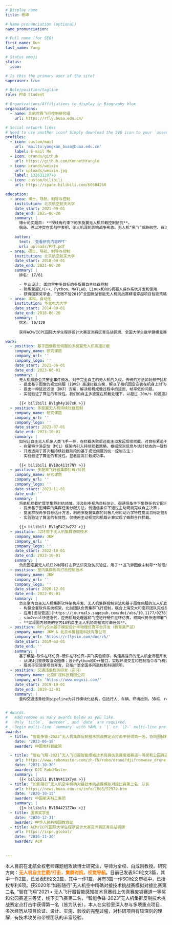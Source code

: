 ```yaml
---
# Display name
title: 杨坤

# Name pronunciation (optional)
name_pronunciation:

# Full name (for SEO)
first_name: Kun
last_name: Yang

# Status emoji
status:
  icon: 

# Is this the primary user of the site?
superuser: true

# Role/position/tagline
role: PhD Student

# Organizations/Affiliations to display in Biography blox
organizations:
  - name: 北航可靠飞行控制研究组
    url: https://rfly.buaa.edu.cn/

# Social network links
# Need to use another icon? Simply download the SVG icon to your `assets/media/icons/` folder.
profiles:
  - icon: custom/mail
    url: 'mailto:yangkun_buaa@buaa.edu.cn'
    label: E-mail Me
  - icon: brands/github
    url: https://github.com/KennethYangle
  - icon: brands/weixin
    url: uploads/weixin.jpg
    label: 13263120776
  - icon: custom/bilibili
    url: https://space.bilibili.com/60684260

education:
  - area: 博士，导航、制导与控制
    institution: 北京航空航天大学
    date_start: 2021-09-01
    date_end: 2025-06-20
    summary: |
      博士论文题目: **视线角约束下的多旋翼无人机拦截控制研究**。
      俄乌、巴以冲突在实战中表明，无人机深刻影响战争形态。无人机“黑飞”威胁航空、石油、电力等公共安全事件频发。现有防御系统难以反制灵活自主的无人机，应用无人机拦截提供了一个解决方案。我们提出的捷联单目无人机方案具有精度高、价格低、小型化等优势。应对部署中遇到的挑战，<strong><font color=#fe7a03>本课题探讨如何设计拦截器构型，如何解决拦截中相机运动与多旋翼运动耦合，如何持续拦截目标，如何有效组织一群无人机应对多目标这几个关键问题。</font></strong>

    button:
      text: '查看研究内容PPT'
      url: uploads/PPT.pdf
  - area: 硕士，导航、制导与控制
    institution: 北京航空航天大学
    date_start: 2018-09-01
    date_end: 2021-06-20
    summary: |
      排名: 17/61

      - 毕业设计: 面向空中多目标的多旋翼自主拦截控制
      - 熟练掌握C/C++、Python、MATLAB、Linux和ROS机器人操作系统开发和使用
      - 获得国家奖学金、“无微不智2019”全国微型智能无人机挑战赛精准穿越项目智能策略奖、创新工场DEECAMP2019冬令营最佳技术奖、“如影随行”无人机空中精确对接技术挑战赛模拟对接比赛第二名
  - area: 本科，自动化
    institution: 华北电力大学
    date_start: 2014-09-01
    date_end: 2018-06-20
    summary: |
      排名: 10/120
      
      获得ACM/ICPC国际大学生程序设计大赛亚洲赛区青岛站铜牌、全国大学生数学建模竞赛北京赛区一等奖、美国大学生数学建模竞赛M奖（一等奖）、大学生创新创业训练计划项目国家级优秀、北京市大学生电子设计竞赛三等奖

work:
  - position: 基于图像视觉伺服的多旋翼无人机高速拦截
    company_name: 研究课题
    company_url: ''
    company_logo: ''
    date_start: 2021-06-01
    date_end: 2023-06-01
    summary: |
      无人机威胁公共安全事件频发。对于完全自主的无人机的入侵，传统的方法如射频干扰和GPS屏蔽可能会失效。本研究提出一种方案，使用捷联单目相机的自主多旋翼无人机来拦截入侵目标。创新点包括：
      - 提出基于图像的视觉伺服（IBVS）高速拦截方案，解决了相机固定安装在机身上时飞机运动与特征点成像之间的耦合难题。确保了在高速和大机动拦截控制过程中，目标始终在摄像机的视野范围内。
      - 提出一种延迟滤波（DKF）方案，解决相机成像过程中的延迟、帧率低的问题。
      - 实验验证了算法的有效性。我们的自主多旋翼在机载处理下，以超过 20m/s 的速度高速飞行拦截目标，最大俯仰角达到 50°。

      {{< bilibili BV1gh4y187xK >}}
  - position: 多旋翼无人机持续拦截控制
    company_name: 研究课题
    company_url: ''
    company_logo: ''
    date_start: 2023-07-01
    date_end: 2023-10-01
    summary: |
      如何让自主无人机像人类飞手一样，在拦截失败后还能主动发起后续拦截，对目标紧追不舍？本研究提出了一种增强型自主无人机拦截方法，利用球面成像模型和基于图像的视觉伺服（IBVS）技术，提高拦截综合成功率。创新点包括：
      -	在蒙特卡洛定位（MCL）框架内引入持续拦截策略，根据观测信息与估计状态的一致性生成目标概率分布，从而有效解决测量数据缺失的问题；
      -	开发适用于首次和持续拦截阶段的基于视觉伺服的统一控制方法；
      -	实验验证了算法的有效性。显著提高拦截成功率。

      {{< bilibili BV1Bc411t7NY >}}
  - position: 多旋翼飞行器集群拦截/对抗
    company_name: 研究课题
    company_url: ''
    company_logo: ''
    date_start: 2023-11-01
    date_end: ''
    summary: |
      将单机拦截扩展至集群对抗领域。涉及到多视角目标估计、弱通信条件下集群任务分配问题。创新点包括：
      -	提出基于图博弈的集群任务分配方法，弱通信条件下通过主动观测完成自主决策；
      -	提出群视角多目标估计方法，利用多旋翼集群的对极几何和动力学特性提高目标定位精度；
      -	实验验证了算法的有效性。仅使用主动视觉和机载计算实现了蜂群合作拦截。

      {{< bilibili BV1gE421w722 >}}
  - position: JZ环境下无人机集群协同技术
    company_name: JKW
    company_url: ''
    company_logo: ''
    date_start: 2022-10-01
    date_end: 2023-10-01
    summary: |
      负责固定翼无人机红外制导打击算法研究及仿真验证，用于**巡飞弹图像末制导**阶段控制。建立固定翼无人机微分平坦模型，适用于大机动敏捷飞行制导控制。
  - position: 室内集群协同打击控制技术
    company_name: JKW
    company_url: ''
    company_logo: ''
    date_start: 2020-12-01
    date_end: 2022-09-01
    summary: |
      负责室内自主无人机集群软件架构开发，无人机集群控制算法和基于图像伺服的无人机自主打击技术研究。
      - 构建全套软件系统框架，北航团队负责集群飞行控制，联合上海交大和南开团队完成感知和决策形成闭环；
      - 应用[虚拟管道](https://journals.sagepub.com/doi/abs/10.1177/02783649231210012?journalCode=ijra)理论构建集群打击走廊，实现在室内环境集群快速搜索打击；
      - sim2real快速迭代，应用机载处理器和飞控进行硬件在环仿真，相同代码快速部署飞行实验；
      - **实现国内领先的室内10机自主无人机协同搜索打击任务**。
  - position: RflySim基于模型设计半物理仿真平台开发（教育类产品）
    company_name: JKW & 北京卓翼智能科技有限公司
    company_url: 'https://rflysim.com/doc/zh/'
    date_start: 2019-03-01
    date_end: ''
    summary: |
      基于模型—软件在环仿真—硬件在环仿真—实飞实验顺序，构建高逼真的无人机全流程开发平台[RflySim (https://rflysim.com/)](https://rflysim.com/doc/zh/)。
      - 从UE4引擎获取渲染图像；设计Python和C++接口，实现环境交互和控制指令与飞机通信；
      - 服务于实验室项目开发，已推广至全国多所高校和科研院所。
  - position: 交通违章检测研发（实习）
    company_name: 北京旷视科技有限公司
    company_url: 'https://www.megvii.com/'
    date_start: 2019-10-01
    date_end: 2019-12-01
    summary: |
      重构交通违章检测pipeline为并行模块化结构，包括行人、车辆、环境检测，3D框，reID，质量评价，目标跟踪，违章判断等模块。模块间数据以batch流动，业务速度提升一倍，可扩展性强；端到端的确定系统准确率和召回率，同时细化到每一模块效果，可视化评价结果，完善违章检测逻辑。


# Awards.
#   Add/remove as many awards below as you like.
#   Only `title`, `awarder`, and `date` are required.
#   Begin multi-line `summary` with YAML's `|` or `|2-` multi-line prefix and indent 2 spaces below.
awards:
  - title: “智能争锋-2023”无人机集群反制技术挑战赛定点打击中获得第一名，协同围捕和针锋相对中获得第二名，队长
    date: '2023-06-18'
    awarder: 中国电科智能院

  - title: “智在飞翔-2021”无人飞行器智能感知技术竞赛仿真赛废墟赛道一等奖和公园赛道三等奖，线下实飞赛第二名，队长
    url: https://www.robomaster.com/zh-CN/robo/drone?djifrom=nav_drone
    date: '2021-10-30'
    awarder: DJI RoboMaster
    summary: |
      {{< bilibili BV1NV411X7ym >}}
  - title: “如影随行”无人机空中精确对接技术挑战赛模拟对接比赛第二名，队长
    url: https://news.buaa.edu.cn/info/1005/52970.htm
    date: '2020-10-15'
    awarder: 中国航天科工集团
    summary: |
      {{< bilibili BV1B4421Z7Ax >}}
  - title: 国家奖学金
    date: '2020-12-31'
    awarder: 中华人民共和国教育部
  - title: ACM/ICPC国际大学生程序设计大赛亚洲赛区青岛站铜牌
    url: https://icpc.global/
    date: '2016-11-30'
    awarder: ACM

  
---
```


本人目前在北航全权老师课题组攻读博士研究生，导师为全权、白成刚教授。研究方向：<strong><font color=#fe7a03>无人机自主拦截/打击，集群对抗，视觉导航</font></strong>。目前已发表SCI论文3篇，其中一作2篇，已发表EI论文2篇，其中一作1篇，另有3篇一作SCI论文审稿中，已授权专利6项。获2020年“如影随行”无人机空中精确对接技术挑战赛模拟对接比赛第二名, “智在飞翔”2021 • 无人飞行器智能感知技术竞赛线上仿真赛废墟赛道一等奖和公园赛道三等奖，线下实飞赛第二名，“智能争锋-2023”无人机集群反制技术挑战赛定点打击中获得第一名（皆为队长）。本人在实验室深入参与多项重点项目，多次经历从项目论证、设计、实施、验收的完整过程，对科研项目有较深刻的理解，有技术攻关和带领团队的丰富经验。